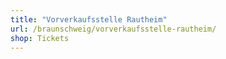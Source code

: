 ```yaml
---
title: "Vorverkaufsstelle Rautheim"
url: /braunschweig/vorverkaufsstelle-rautheim/
shop: Tickets
---
```

